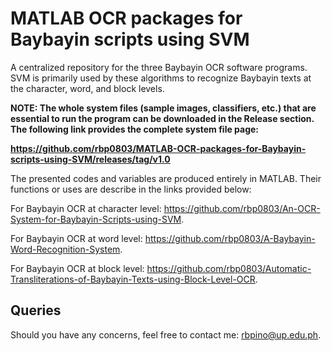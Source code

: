 # MATLAB OCR packages for Baybayin scripts using SVM

A centralized repository for the three Baybayin OCR software programs. SVM is primarily used by these algorithms to recognize Baybayin texts at the character, word, and block levels.

<b> NOTE: The whole system files (sample images, classifiers, etc.) that are essential to run the program can be downloaded in the Release section. The following link provides the complete system file page:
  
https://github.com/rbp0803/MATLAB-OCR-packages-for-Baybayin-scripts-using-SVM/releases/tag/v1.0
</b>

The presented codes and variables are produced entirely in MATLAB. Their functions or uses are describe in the links provided below:

For Baybayin OCR at character level: https://github.com/rbp0803/An-OCR-System-for-Baybayin-Scripts-using-SVM.

For Baybayin OCR at word level: https://github.com/rbp0803/A-Baybayin-Word-Recognition-System.

For Baybayin OCR at block level: https://github.com/rbp0803/Automatic-Transliterations-of-Baybayin-Texts-using-Block-Level-OCR.


## Queries
Should you have any concerns, feel free to contact me: rbpino@up.edu.ph.
